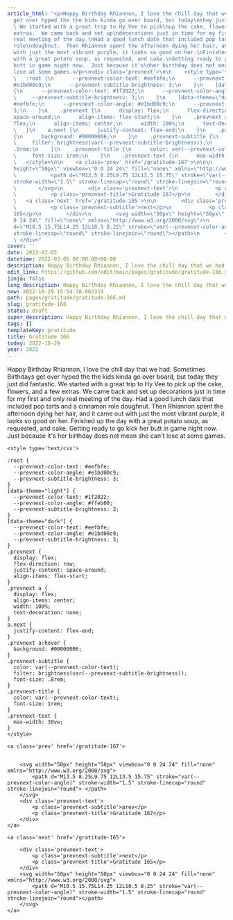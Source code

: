 ```yaml
---
article_html: "<p>Happy Birthday Rhiannon, I love the chill day that we had.  Sometimes\nBirthdays
  get over hyped the the kids kinda go over board, but today\nthey just did fantastic.
  \ We started with a great trip to Hy Vee to pick\nup the cake, flowers, and a few
  extras.  We came back and set up\ndecorations just in time for my first and only
  real meeting of the day.\nHad a good lunch date that included pop tarts and a cinnamon
  role\ndoughnut.  Then Rhiannon spent the afternoon dying her hair, and it came\nout
  with just the most vibrant purple, it looks so good on her.\nFinished up the day
  with a great potato soup, as requested, and cake.\nGetting ready to go kick her
  butt in game night now.  Just because it's\nher birthday does not mean she can't
  lose at some games.</p>\n<div class='prevnext'>\n\n    <style type='text/css'>\n\n
  \   :root {\n      --prevnext-color-text: #eefbfe;\n      --prevnext-color-angle:
  #e1bd00c9;\n      --prevnext-subtitle-brightness: 3;\n    }\n    [data-theme=\"light\"]
  {\n      --prevnext-color-text: #1f2022;\n      --prevnext-color-angle: #ffeb00;\n
  \     --prevnext-subtitle-brightness: 3;\n    }\n    [data-theme=\"dark\"] {\n      --prevnext-color-text:
  #eefbfe;\n      --prevnext-color-angle: #e1bd00c9;\n      --prevnext-subtitle-brightness:
  3;\n    }\n    .prevnext {\n      display: flex;\n      flex-direction: row;\n      justify-content:
  space-around;\n      align-items: flex-start;\n    }\n    .prevnext a {\n      display:
  flex;\n      align-items: center;\n      width: 100%;\n      text-decoration: none;\n
  \   }\n    a.next {\n      justify-content: flex-end;\n    }\n    .prevnext a:hover
  {\n      background: #00000006;\n    }\n    .prevnext-subtitle {\n      color: var(--prevnext-color-text);\n
  \     filter: brightness(var(--prevnext-subtitle-brightness));\n      font-size:
  .8rem;\n    }\n    .prevnext-title {\n      color: var(--prevnext-color-text);\n
  \     font-size: 1rem;\n    }\n    .prevnext-text {\n      max-width: 30vw;\n    }\n
  \   </style>\n\n    <a class='prev' href='/gratitude-167'>\n\n\n        <svg width=\"50px\"
  height=\"50px\" viewbox=\"0 0 24 24\" fill=\"none\" xmlns=\"http://www.w3.org/2000/svg\">\n
  \           <path d=\"M13.5 8.25L9.75 12L13.5 15.75\" stroke=\"var(--prevnext-color-angle)\"
  stroke-width=\"1.5\" stroke-linecap=\"round\" stroke-linejoin=\"round\"> </path>\n
  \       </svg>\n        <div class='prevnext-text'>\n            <p class='prevnext-subtitle'>prev</p>\n
  \           <p class='prevnext-title'>Gratitude 167</p>\n        </div>\n    </a>\n\n
  \   <a class='next' href='/gratitude-165'>\n\n        <div class='prevnext-text'>\n
  \           <p class='prevnext-subtitle'>next</p>\n            <p class='prevnext-title'>Gratitude
  165</p>\n        </div>\n        <svg width=\"50px\" height=\"50px\" viewbox=\"0
  0 24 24\" fill=\"none\" xmlns=\"http://www.w3.org/2000/svg\">\n            <path
  d=\"M10.5 15.75L14.25 12L10.5 8.25\" stroke=\"var(--prevnext-color-angle)\" stroke-width=\"1.5\"
  stroke-linecap=\"round\" stroke-linejoin=\"round\"></path>\n        </svg>\n    </a>\n
  \ </div>"
cover: ''
date: 2022-03-05
datetime: 2022-03-05 00:00:00+00:00
description: Happy Birthday Rhiannon, I love the chill day that we had.  Sometimes
edit_link: https://github.com/edit/main/pages/gratitude/gratitude-166.md
jinja: false
long_description: Happy Birthday Rhiannon, I love the chill day that we had.  Sometimes
now: 2022-10-29 15:54:38.062319
path: pages/gratitude/gratitude-166.md
slug: gratitude-166
status: draft
super_description: Happy Birthday Rhiannon, I love the chill day that we had.  Sometimes
tags: []
templateKey: gratitude
title: Gratitude 166
today: 2022-10-29
year: 2022
---
```


Happy Birthday Rhiannon, I love the chill day that we had.  Sometimes
Birthdays get over hyped the the kids kinda go over board, but today
they just did fantastic.  We started with a great trip to Hy Vee to pick
up the cake, flowers, and a few extras.  We came back and set up
decorations just in time for my first and only real meeting of the day.
Had a good lunch date that included pop tarts and a cinnamon role
doughnut.  Then Rhiannon spent the afternoon dying her hair, and it came
out with just the most vibrant purple, it looks so good on her.
Finished up the day with a great potato soup, as requested, and cake.
Getting ready to go kick her butt in game night now.  Just because it's
her birthday does not mean she can't lose at some games.
<div class='prevnext'>

    <style type='text/css'>

    :root {
      --prevnext-color-text: #eefbfe;
      --prevnext-color-angle: #e1bd00c9;
      --prevnext-subtitle-brightness: 3;
    }
    [data-theme="light"] {
      --prevnext-color-text: #1f2022;
      --prevnext-color-angle: #ffeb00;
      --prevnext-subtitle-brightness: 3;
    }
    [data-theme="dark"] {
      --prevnext-color-text: #eefbfe;
      --prevnext-color-angle: #e1bd00c9;
      --prevnext-subtitle-brightness: 3;
    }
    .prevnext {
      display: flex;
      flex-direction: row;
      justify-content: space-around;
      align-items: flex-start;
    }
    .prevnext a {
      display: flex;
      align-items: center;
      width: 100%;
      text-decoration: none;
    }
    a.next {
      justify-content: flex-end;
    }
    .prevnext a:hover {
      background: #00000006;
    }
    .prevnext-subtitle {
      color: var(--prevnext-color-text);
      filter: brightness(var(--prevnext-subtitle-brightness));
      font-size: .8rem;
    }
    .prevnext-title {
      color: var(--prevnext-color-text);
      font-size: 1rem;
    }
    .prevnext-text {
      max-width: 30vw;
    }
    </style>
    
    <a class='prev' href='/gratitude-167'>
    

        <svg width="50px" height="50px" viewbox="0 0 24 24" fill="none" xmlns="http://www.w3.org/2000/svg">
            <path d="M13.5 8.25L9.75 12L13.5 15.75" stroke="var(--prevnext-color-angle)" stroke-width="1.5" stroke-linecap="round" stroke-linejoin="round"> </path>
        </svg>
        <div class='prevnext-text'>
            <p class='prevnext-subtitle'>prev</p>
            <p class='prevnext-title'>Gratitude 167</p>
        </div>
    </a>
    
    <a class='next' href='/gratitude-165'>
    
        <div class='prevnext-text'>
            <p class='prevnext-subtitle'>next</p>
            <p class='prevnext-title'>Gratitude 165</p>
        </div>
        <svg width="50px" height="50px" viewbox="0 0 24 24" fill="none" xmlns="http://www.w3.org/2000/svg">
            <path d="M10.5 15.75L14.25 12L10.5 8.25" stroke="var(--prevnext-color-angle)" stroke-width="1.5" stroke-linecap="round" stroke-linejoin="round"></path>
        </svg>
    </a>
  </div>